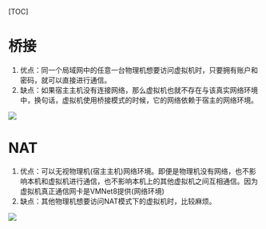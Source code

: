 [TOC]

# 桥接

1. 优点：同一个局域网中的任意一台物理机想要访问虚拟机时，只要拥有账户和密码，就可以直接进行通信。
2. 缺点：如果宿主主机没有连接网络，那么虚拟机也就不存在与该真实网络环境中，换句话，虚拟机使用桥接模式的时候，它的网络依赖于宿主的网络环境。

![](https://gitee.com/sxhDrk/images/raw/master/imgs/桥接.png)



# NAT

1. 优点：可以无视物理机(宿主主机)网络环境。即便是物理机没有网络，也不影响本机和虚拟机进行通信，也不影响本机上的其他虚拟机之间互相通信。因为虚拟机真正通信网卡是VMNet8提供(网络环境)
2. 缺点：其他物理机想要访问NAT模式下的虚拟机时，比较麻烦。

![](https://gitee.com/sxhDrk/images/raw/master/imgs/NAT.png)
